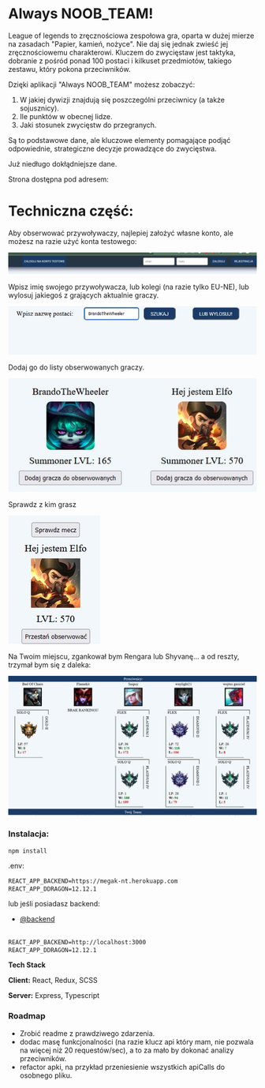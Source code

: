 
# Always NOOB_TEAM!

League of legends to zręcznościowa zespołowa gra, oparta w dużej mierze na zasadach "Papier, kamień, nożyce".
Nie daj się jednak zwieść jej zręcznościowemu charakterowi. Kluczem do zwycięstaw jest taktyka,
dobranie z pośród ponad 100 postaci i kilkuset przedmiotów, takiego zestawu, który pokona przeciwników.

Dzięki aplikacji "Always NOOB_TEAM" możesz zobaczyć:

1. W jakiej dywizji znajdują się poszczególni przeciwnicy (a także sojusznicy).
2. Ile punktów w obecnej lidze.
3. Jaki stosunek zwycięstw do przegranych.

Są to podstawowe dane, ale kluczowe elementy pomagające podjąć odpowiednie, strategiczne decyzje prowadzące do zwycięstwa.

Już niedługo dokłądniejsze dane.

Strona dostępna pod adresem:


# Techniczna część:

Aby obserwować przywoływaczy, najlepiej założyć własne konto, ale możesz na razie użyć konta testowego:

![](readme/login.jpg)

Wpisz imię swojego przywoływacza, lub kolegi (na razie tylko EU-NE), lub wylosuj jakiegoś z grających aktualnie graczy.

![](readme/szukaj.jpg)

Dodaj go do listy obserwowanych graczy.

![](readme/postacie.jpg)

Sprawdz z kim grasz

![](readme/postac.jpg)

Na Twoim miejscu, zgankował bym Rengara lub Shyvanę... a od reszty, trzymał bym się z daleka:

![](readme/enemy.jpg)

### Instalacja:

```dotenv
npm install
```

.env:

```dotenv
REACT_APP_BACKEND=https://megak-nt.herokuapp.com
REACT_APP_DDRAGON=12.12.1
```

lub jeśli posiadasz backend:
- [@backend](https://github.com/BrandoSoft/noobteam_back)


```dotenv

REACT_APP_BACKEND=http://localhost:3000
REACT_APP_DDRAGON=12.12.1
```


**Tech Stack**

**Client:** React, Redux, SCSS

**Server:** Express, Typescript


### Roadmap

- Zrobić readme z prawdziwego zdarzenia.
- dodac masę funkcjonalności (na razie klucz api który mam, nie pozwala na więcej niż 20 requestów/sec), a to za mało by dokonać analizy przeciwników.
- refactor apki, na przykład przeniesienie wszystkich apiCalls do osobnego pliku.